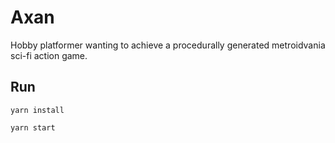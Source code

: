 # Axan
Hobby platformer wanting to achieve a procedurally generated metroidvania sci-fi action game.

## Run
```yarn install```

```yarn start```